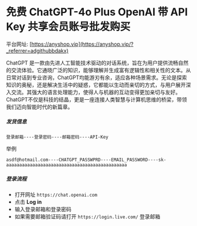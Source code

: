 # 免费 ChatGPT-4o Plus OpenAI 带 API Key 共享会员账号批发购买

平台网址: [https://anyshop.vip](https://anyshop.vip/?_referrer=adgithubbdakx)

ChatGPT 是一款由先进人工智能技术驱动的对话系统，旨在为用户提供流畅自然的交流体验。它通晓广泛的知识，能够理解并生成富有逻辑性和相关性的文本。从日常对话到专业咨询，ChatGPT均能游刃有余，适应各种场景需求。无论是探索知识的奥秘，还是解决生活中的疑惑，它都能以生动而亲切的方式，与用户展开深入交流。其强大的语言处理能力，使得人与机器的互动变得更加亲切与友好。ChatGPT不仅是科技的结晶，更是一座连接人类智慧与计算机思维的桥梁，带领我们迈向智能时代的新篇章。

##### 发货信息

```
登录邮箱----登录密码----邮箱密码----API-Key
```

举例

```
asdf@hotmail.com----CHATGPT_PASSWPRD----EMAIL_PASSWORD----sk-aaaaaaaaaaaaaaaaaaaaaaaaaaaaaaaaaaaaaaaaaaaaaa
```

##### 登录流程

- 打开网址 `https://chat.openai.com`
- 点击 **Log in**
- 输入登录邮箱和登录密码
- 如果需要邮箱验证码请打开 `https://login.live.com/` 登录邮箱
